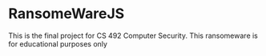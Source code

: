 # RansomeWareJS
This is the final project for CS 492 Computer Security. This ransomeware is for educational purposes only
